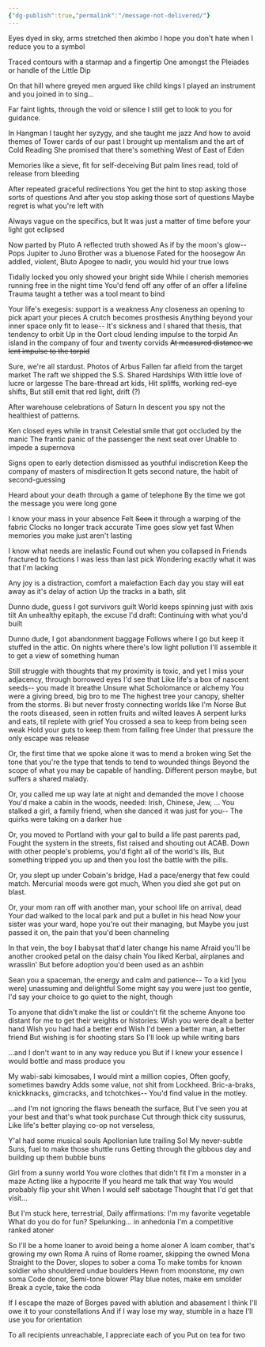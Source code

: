 ```yaml
---
{"dg-publish":true,"permalink":"/message-not-delivered/"}
---
```



Eyes dyed in sky, arms stretched then akimbo
I hope you don't hate when I reduce you to a symbol

Traced contours with a starmap and a fingertip
One amongst the Pleiades or handle of the Little Dip  

On that hill where greyed men argued like child kings
I played an instrument and you joined in to sing...

Far faint lights, through the void or silence
I still get to look to you for guidance.

In Hangman I taught her syzygy, and she taught me jazz
And how to avoid themes of Tower cards of our past
I brought up mentalism and the art of Cold Reading
She promised that there's something West of East of Eden

Memories like a sieve, fit for self-deceiving
But palm lines read, told of release from bleeding

After repeated graceful redirections
You get the hint to stop asking those sorts of questions
And after you stop asking those sort of questions
Maybe regret is what you're left with

Always vague on the specifics, but
It was just a matter of time before your light got eclipsed

Now parted by Pluto
A reflected truth showed
As if by the moon's glow--
Pops Jupiter to Juno
Brother was a bluenose
Fated for the hoosegow
An addled, violent, Bluto
Apogee to nadir, you would hid your true lows

Tidally locked you only showed your bright side
While I cherish memories running free in the night time
You'd fend off any offer of an offer a lifeline
Trauma taught a tether was a tool meant to bind

Your life's exegesis: support is a weakness
Any closeness an opening to pick apart your pieces
A crutch becomes prosthesis
Anything beyond your inner space only fit to lease--
It's sickness and I shared that thesis, that tendency to orbit
Up in the Oort cloud lending impulse to the torpid
An island in the company of four and twenty corvids
~~At measured distance we lent impulse to the torpid~~

Sure, we're all stardust.  Photos of Arbus
Fallen far afield from the target market
The raft we shipped the S.S. Shared Hardships
With little love of lucre or largesse
The bare-thread art kids, 
Hit spliffs, working red-eye shifts, 
But still emit that red light, drift (?)

After warehouse celebrations of Saturn
In descent you spy not the healthiest of patterns.

Ken closed eyes while in transit
Celestial smile that got occluded by the manic
The frantic panic of the passenger the next seat over 
Unable to impede a supernova

Signs open to early detection
dismissed as youthful indiscretion
Keep the company of masters of misdirection
It gets second nature, the habit of second-guessing

Heard about your death through a game of telephone
By the time we got the message you were long gone

I know your mass in your absence
Felt ~~Seen~~ it through a warping of the fabric
Clocks no longer track accurate
Time goes slow yet fast 
When memories you make just aren't lasting

I know what needs are inelastic
Found out when you collapsed in
Friends fractured to factions
I was less than last pick
Wondering exactly what it was that I'm lacking

Any joy is a distraction, comfort a malefaction
Each day you stay will eat away as it's delay of action
Up the tracks in a bath, slit

Dunno dude, guess I got survivors guilt
World keeps spinning just with axis tilt
An unhealthy epitaph, the excuse I'd draft:
Continuing with what you'd built

Dunno dude, I got abandonment baggage
Follows where I go but keep it stuffed in the attic.
On nights where there's low light pollution
I'll assemble it to get a view of something human

Still struggle with thoughts that my proximity is toxic, and yet
I miss your adjacency, through borrowed eyes I'd see that
Like life's a box of nascent seeds-- you made it breathe
Unsure what Scholomance or alchemy
You were a giving breed, big bro to me
The highest tree your canopy, shelter from the storms. 
Bi but never frosty connecting worlds like I'm Norse 
But the roots diseased, seen in rotten fruits and wilted leaves
A serpent lurks and eats, til replete with grief
You crossed a sea to keep from being seen weak
Hold your guts to keep them from falling free
Under that pressure the only escape was release

Or, the first time that we spoke alone it was to mend a broken wing
Set the tone that you're the type that tends to tend to wounded things
Beyond the scope of what you may be capable of handling.
Different person maybe, but suffers a shared malady.

Or, you called me up way late at night and demanded the move I choose
You'd make a cabin in the woods, needed: Irish, Chinese, Jew, ...
You stalked a girl, a family friend, when she danced it was just for you--
The quirks were taking on a darker hue

Or, you moved to Portland with your gal to build a life past parents pad, 
Fought the system in the streets, fist raised and shouting out ACAB.
Down with other people's problems, you'd fight all of the world's ills,
But something tripped you up and then you lost the battle with the pills.

Or, you slept up under Cobain's bridge,
Had a pace/energy that few could match.
Mercurial moods were got much,
When you died she got put on blast.

Or, your mom ran off with another man, your school life on arrival, dead
Your dad walked to the local park and put a bullet in his head
Now your sister was your ward, hope you're out their managing, but
Maybe you just passed it on, the pain that you'd been channeling

In that vein, the boy I babysat that'd later change his name
Afraid you'll be another crooked petal on the daisy chain
You liked Kerbal, airplanes and wrasslin'
But before adoption you'd been used as an ashbin

Sean you a spaceman, the energy and calm and patience--
To a kid [you were] unassuming and delightful
Some might say you were just too gentle,
I'd say your choice to go quiet to the night, though

To anyone that didn't make the list or couldn't fit the scheme
Anyone too distant for me to get their weights or histories:
Wish you were dealt a better hand
Wish you had had a better end
Wish I'd been a better man, a better friend
But wishing is for shooting stars
So I'll look up while writing bars

...and I don't want to in any way reduce you
But if I knew your essence I would bottle and mass produce you

My wabi-sabi kimosabes,
I would mint a million copies,
Often goofy, sometimes bawdry
Adds some value, not shit from Lockheed.
Bric-a-braks, knickknacks, gimcracks, and tchotchkes--
You'd find value in the motley.

...and I'm not ignoring the flaws beneath the surface,
But I've seen you at your best and that's what took purchase
Cut through thick city sussurus, 
Like life's better playing co-op not verseless,

Y'al had some musical souls
Apollonian lute trailing Sol
My never-subtle Suns, fuel to make those shuttle runs
Getting through the gibbous day and building up them bubble buns

Girl from a sunny world
You wore clothes that didn't fit
I'm a monster in a maze
Acting like a hypocrite
If you heard me talk that way
You would probably flip your shit
When I would self sabotage
Thought that I'd get that visit...

But I'm stuck here, terrestrial, 
Daily affirmations: I'm my favorite vegetable
What do you do for fun? Spelunking... in anhedonia
I'm a competitive ranked atoner

So I'll be a home loaner to avoid being a home aloner
A loam comber, that's growing my own Roma
A ruins of Rome roamer, skipping the owned Mona
Straight to the Dover, slopes to sober a coma
To make tombs for known soldier who shouldered undue boulders
Hewn from moonstone, my own soma
Code donor, Semi-tone blower
Play blue notes, make em smolder
Break a cycle, take the coda

If I escape the maze of Borges paved with ablution and abasement
I think I'll owe it to your constellations 
And if I way lose my way, stumble in a haze I'll use you for orientation

To all recipients unreachable, I appreciate each of you
Put on tea for two


[^1]: "Pantagruelism", a form of [stoicism](https://en.wikipedia.org/wiki/Stoicism "Stoicism"), developed and applied throughout, is (among other things) "a certain gaiety of spirit confected in disdain for fortuitous things" [wiki](https://en.wikipedia.org/wiki/Gargantua_and_Pantagruel#cite_note-8)
[^2]: Seven sisters
[^3]: Pole star/Polaris/North Star is the [tail of the Little Dipper](![Galactic Myths and Legends | Constellations, North star ...](https://external-content.duckduckgo.com/iu/?u=https%3A%2F%2Fi.pinimg.com%2F736x%2F87%2Fcc%2F48%2F87cc4877a1ea1d3df17b927d8d5d9ec0--big-dipper-little-dipper-sister-tattoos.jpg&f=1&nofb=1))
[^4]: [Infected Mushroom 04'](https://www.youtube.com/watch?v=mDdVH9ZzftI) 
[^5]: Good hangman words that take different approaches.  Hanged Man card refrence.  Learning to be more improvosational.
[^6]: Plutonic friends.
[^7]: https://nietzsche.thefreelibrary.com/Thus-Spake-Zarathustra/57-1
[^8]: The conception of the tree rising through a number of worlds is found in northern Eurasia and forms part of the shamanic lore shared by many peoples of this region. This seems to be a very ancient conception, perhaps based on the [Pole Star](https://en.wikipedia.org/wiki/Pole_Star "Pole Star"), the centre of the heavens, and the image of the central tree in Scandinavia may have been influenced by it.... Among [Siberian](https://en.wikipedia.org/wiki/Siberia "Siberia") shamans, a central tree may be used as a ladder to ascend the heavens.
[^9]: A friend's abusive ex worked at Lockheed
[^10]: https://www.goodreads.com/quotes/7915225-i-say-unto-you-one-must-still-have-chaos-in

